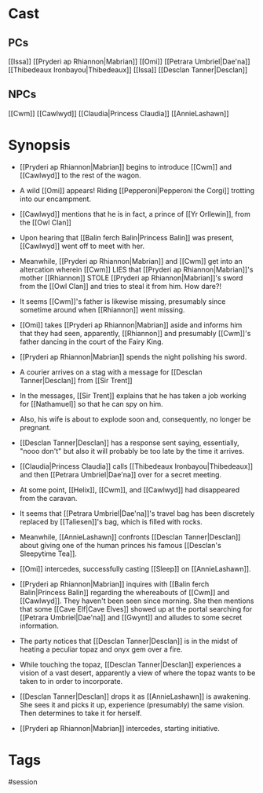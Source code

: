 
# Cast
## PCs
[[Issa]]
[[Pryderi ap Rhiannon|Mabrian]]
[[Omi]]
[[Petrara Umbriel|Dae'na]]
[[Thibedeaux Ironbayou|Thibedeaux]]
[[Issa]]
[[Desclan Tanner|Desclan]]

## NPCs
[[Cwm]]
[[Cawlwyd]]
[[Claudia|Princess Claudia]]
[[AnnieLashawn]]

# Synopsis
- [[Pryderi ap Rhiannon|Mabrian]] begins to introduce [[Cwm]] and [[Cawlwyd]] to the rest of the wagon.
- A wild [[Omi]] appears! Riding [[Pepperoni|Pepperoni the Corgi]]  trotting into our encampment.
- [[Cawlwyd]] mentions that he is in fact, a prince of [[Yr Orllewin]], from the [[Owl Clan]]
- Upon hearing that [[Balin ferch Balin|Princess Balin]] was present, [[Cawlwyd]] went off to meet with her.
- Meanwhile, [[Pryderi ap Rhiannon|Mabrian]] and [[Cwm]] get into an altercation wherein [[Cwm]] LIES that [[Pryderi ap Rhiannon|Mabrian]]'s mother [[Rhiannon]] STOLE [[Pryderi ap Rhiannon|Mabrian]]'s sword from the [[Owl Clan]] and tries to steal it from him. How dare?!
- It seems [[Cwm]]'s father is likewise missing, presumably since sometime around when [[Rhiannon]] went missing.
- [[Omi]] takes [[Pryderi ap Rhiannon|Mabrian]] aside and informs him that they had seen, apparently, [[Rhiannon]] and presumably [[Cwm]]'s father dancing in the court of the Fairy King.
- [[Pryderi ap Rhiannon|Mabrian]] spends the night polishing his sword.

- A courier arrives on a stag with a message for [[Desclan Tanner|Desclan]] from [[Sir Trent]]
- In the messages, [[Sir Trent]] explains that he has taken a job working for [[Nathamuel]] so that he can spy on him.
- Also, his wife is about to explode soon and, consequently, no longer be pregnant.
- [[Desclan Tanner|Desclan]] has a response sent saying, essentially, "nooo don't" but also it will probably be too late by the time it arrives.

- [[Claudia|Princess Claudia]] calls [[Thibedeaux Ironbayou|Thibedeaux]] and then [[Petrara Umbriel|Dae'na]] over for a secret meeting.
- At some point, [[Helix]], [[Cwm]], and [[Cawlwyd]] had disappeared from the caravan.
- It seems that [[Petrara Umbriel|Dae'na]]'s travel bag has been discretely replaced by [[Taliesen]]'s bag, which is filled with rocks.
- Meanwhile, [[AnnieLashawn]] confronts [[Desclan Tanner|Desclan]] about giving one of the human princes his famous [[Desclan's Sleepytime Tea]].
- [[Omi]] intercedes, successfully casting [[Sleep]] on [[AnnieLashawn]].
- [[Pryderi ap Rhiannon|Mabrian]] inquires with [[Balin ferch Balin|Princess Balin]] regarding the whereabouts of [[Cwm]] and [[Cawlwyd]]. They haven't been seen since morning. She then mentions that some [[Cave Elf|Cave Elves]] showed up at the portal searching for [[Petrara Umbriel|Dae'na]] and [[Gwynt]] and alludes to some secret information.
- The party notices that [[Desclan Tanner|Desclan]] is in the midst of heating a peculiar topaz and onyx gem over a fire.
- While touching the topaz, [[Desclan Tanner|Desclan]]  experiences a vision of a vast desert, apparently a view of where the topaz wants to be taken to in order to incorporate.
- [[Desclan Tanner|Desclan]] drops it as [[AnnieLashawn]] is awakening. She sees it and picks it up, experience (presumably) the same vision. Then determines to take it for herself.
- [[Pryderi ap Rhiannon|Mabrian]] intercedes, starting initiative.

# Tags
#session 

